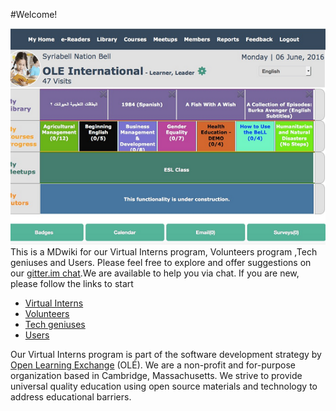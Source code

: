 #Welcome!

![](pages/uploads/images/OLEInternational.png)This is a MDwiki for our Virtual Interns program, Volunteers program ,Tech geniuses and Users. Please feel free to explore and offer suggestions on our [gitter.im chat](https://gitter.im/open-learning-exchange/chat).We are available to help you via chat. 
If you are new, please follow the links to start

* [Virtual Interns](pages/firststeps.md )
* [Volunteers](pages/firststeps.md )
* [Tech geniuses](pages/firststeps.md )
* [Users](pages/planetusermanual.md)

Our Virtual Interns program is part of the software development strategy by [Open Learning Exchange](http://www.ole.org/) (OLÉ). We are a non-profit and for-purpose organization based in Cambridge, Massachusetts. We strive to provide universal quality education using open source materials and technology to address educational barriers.